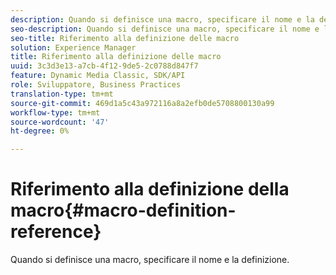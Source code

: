 ```yaml
---
description: Quando si definisce una macro, specificare il nome e la definizione.
seo-description: Quando si definisce una macro, specificare il nome e la definizione.
seo-title: Riferimento alla definizione delle macro
solution: Experience Manager
title: Riferimento alla definizione delle macro
uuid: 3c3d3e13-a7cb-4f12-9de5-2c0788d847f7
feature: Dynamic Media Classic, SDK/API
role: Sviluppatore, Business Practices
translation-type: tm+mt
source-git-commit: 469d1a5c43a972116a8a2efb0de5708800130a99
workflow-type: tm+mt
source-wordcount: '47'
ht-degree: 0%

---
```



# Riferimento alla definizione della macro{#macro-definition-reference}

Quando si definisce una macro, specificare il nome e la definizione.

